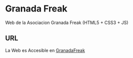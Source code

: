 # Granada Freak

Web de la Asociacion Granada Freak (HTML5 + CSS3 + JS)

## URL

La Web es Accesible en [GranadaFreak](http://granadafreak.github.io)